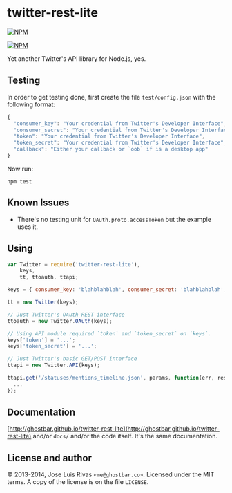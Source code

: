 twitter-rest-lite
=================

[![NPM](https://nodei.co/npm/twitter-rest-lite.png?stars&downloads)](https://nodei.co/npm/twitter-rest-lite/)

[![NPM](https://nodei.co/npm-dl/twitter-rest-lite.png)](https://nodei.co/npm/twitter-rest-lite/)

Yet another Twitter's API library for Node.js, yes. 

Testing
-------

In order to get testing done, first create the file `test/config.json` with the following format:

```js
{
  "consumer_key": "Your credential from Twitter's Developer Interface",
  "consumer_secret": "Your credential from Twitter's Developer Interface",
  "token": "Your credential from Twitter's Developer Interface",
  "token_secret": "Your credential from Twitter's Developer Interface",
  "callback": "Either your callback or `oob` if is a desktop app"
}
```

Now run:

    npm test

Known Issues
------------

- There's no testing unit for `OAuth.proto.accessToken` but the example uses it.

Using
-----

```js
var Twitter = require('twitter-rest-lite'),
    keys,
    tt, ttoauth, ttapi;

keys = { consumer_key: 'blahblahblah', consumer_secret: 'blahblahblah', callback: '...' };

tt = new Twitter(keys);

// Just Twitter's OAuth REST interface
ttoauth = new Twitter.OAuth(keys);

// Using API module required `token` and `token_secret` on `keys`.
keys['token'] = '...';
keys['token_secret'] = '...';

// Just Twitter's basic GET/POST interface
ttapi = new Twitter.API(keys);

ttapi.get('/statuses/mentions_timeline.json', params, function(err, response) {
  ...
});

```

Documentation
-------------

[http://ghostbar.github.io/twitter-rest-lite](http://ghostbar.github.io/twitter-rest-lite) and/or
`docs/` and/or the code itself. It's the same documentation.

License and author
------------------
© 2013-2014, Jose Luis Rivas `<me@ghostbar.co>`. Licensed under the MIT terms. A copy of the license is on the file `LICENSE`.

